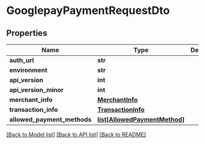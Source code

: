 # GooglepayPaymentRequestDto

## Properties
Name | Type | Description | Notes
------------ | ------------- | ------------- | -------------
**auth_url** | **str** |  | [optional] 
**environment** | **str** |  | [optional] 
**api_version** | **int** |  | [optional] 
**api_version_minor** | **int** |  | [optional] 
**merchant_info** | [**MerchantInfo**](MerchantInfo.md) |  | [optional] 
**transaction_info** | [**TransactionInfo**](TransactionInfo.md) |  | [optional] 
**allowed_payment_methods** | [**list[AllowedPaymentMethod]**](AllowedPaymentMethod.md) |  | [optional] 

[[Back to Model list]](../README.md#documentation-for-models) [[Back to API list]](../README.md#documentation-for-api-endpoints) [[Back to README]](../README.md)


